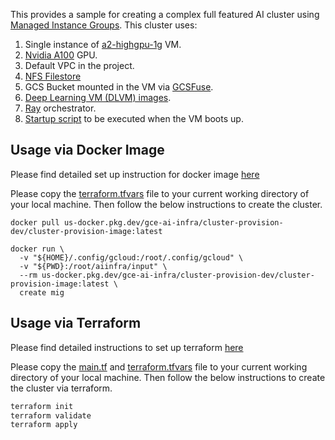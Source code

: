 This provides a sample for creating a complex full featured AI cluster using [Managed Instance
Groups](https://cloud.google.com/compute/docs/instance-groups). This cluster uses:
1. Single instance of
   [a2-highgpu-1g](https://cloud.google.com/compute/docs/accelerator-optimized-machines) VM.
1. [Nvidia A100](https://cloud.google.com/compute/docs/gpus) GPU.
1. Default VPC in the project.
1. [NFS Filestore](https://cloud.google.com/filestore)
1. GCS Bucket mounted in the VM via [GCSFuse](https://cloud.google.com/storage/docs/gcs-fuse).
1. [Deep Learning VM (DLVM) images](https://cloud.google.com/deep-learning-vm/docs/images).
1. [Ray](https://docs.ray.io/en/master/ray-overview/index.html) orchestrator.
1. [Startup script](https://cloud.google.com/compute/docs/instances/startup-scripts)
   to be executed when the VM boots up.

## Usage via Docker Image
Please find detailed set up instruction for docker image
[here](../../README.md#usage-via-docker-image)

Please copy the [terraform.tfvars](./terraform.tfvars) file to your current working
directory of your local machine. Then follow the below instructions to create the cluster.

```docker
docker pull us-docker.pkg.dev/gce-ai-infra/cluster-provision-dev/cluster-provision-image:latest

docker run \
  -v "${HOME}/.config/gcloud:/root/.config/gcloud" \
  -v "${PWD}:/root/aiinfra/input" \
  --rm us-docker.pkg.dev/gce-ai-infra/cluster-provision-dev/cluster-provision-image:latest \
  create mig 
```

## Usage via Terraform
Please find detailed instructions to set up terraform
[here](../../README.md#usage-via-terraform)

Please copy the [main.tf](./main.tf) and [terraform.tfvars](./terraform.tfvars) file to your current working
directory of your local machine. Then follow the below instructions to create the cluster
via terraform.

```cmd
terraform init
terraform validate
terraform apply
```